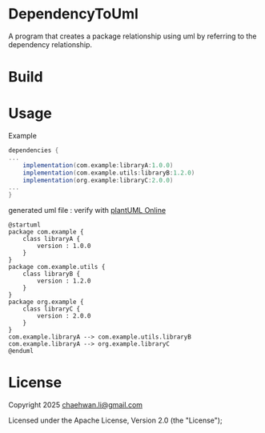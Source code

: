 # DependencyToUml
A program that creates a package relationship using uml by referring to the dependency relationship.

# Build

# Usage

Example
```gradle
dependencies {
...
    implementation(com.example:libraryA:1.0.0)
    implementation(com.example.utils:libraryB:1.2.0)
    implementation(org.example:libraryC:2.0.0)
...
}

```
generated uml file : verify with [plantUML Online](https://plantuml.online)
```uml
@startuml
package com.example {
    class libraryA {
        version : 1.0.0
    }
}
package com.example.utils {
    class libraryB {
        version : 1.2.0
    }
}
package org.example {
    class libraryC {
        version : 2.0.0
    }
}
com.example.libraryA --> com.example.utils.libraryB
com.example.libraryA --> org.example.libraryC
@enduml
```

# License
Copyright 2025 chaehwan.li@gmail.com

Licensed under the Apache License, Version 2.0 (the "License");
